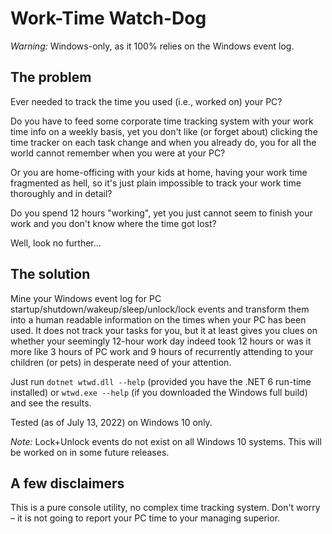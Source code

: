 # Work-Time Watch-Dog

_Warning:_ Windows-only, as it 100% relies on the Windows event log.

## The problem

Ever needed to track the time you used (i.e., worked on) your PC?

Do you have to feed some corporate time tracking system with your work time info on
a weekly basis, yet you don't like (or forget about) clicking the time tracker
on each task change and when you already do, you for all the world cannot remember
when you were at your PC?

Or you are home-officing with your kids at home, having your work time fragmented
as hell, so it's just plain impossible to track your work time thoroughly and in detail?

Do you spend 12 hours "working", yet you just cannot seem to finish your work
and you don't know where the time got lost?

Well, look no further...

## The solution

Mine your Windows event log for PC startup/shutdown/wakeup/sleep/unlock/lock
events and transform them into a human readable information on the times when
your PC has been used. It does not track your tasks for you, but it at least
gives you clues on whether your seemingly 12-hour work day indeed took 12
hours or was it more like 3 hours of PC work and 9 hours of recurrently attending
to your children (or pets) in desperate need of your attention.

Just run `dotnet wtwd.dll --help` (provided you have the .NET 6 run-time installed)
or `wtwd.exe --help` (if you downloaded the Windows full build) and see the results.

Tested (as of July 13, 2022) on Windows 10 only.

_Note:_ Lock+Unlock events do not exist on all Windows 10 systems. This will
be worked on in some future releases.

## A few disclaimers

This is a pure console utility, no complex time tracking system. Don't worry &ndash;
it is not going to report your PC time to your managing superior.

